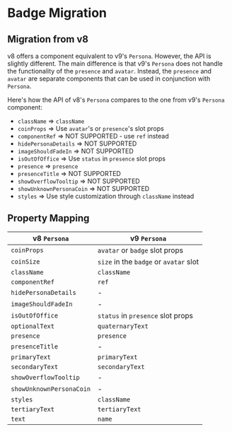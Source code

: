 # Badge Migration

## Migration from v8

v8 offers a component equivalent to v9's `Persona`. However, the API is slightly different. The main difference is that v9's `Persona` does not handle the functionality of the `presence` and `avatar`. Instead, the `presence` and `avatar` are separate components that can be used in conjunction with `Persona`.

Here's how the API of v8's `Persona` compares to the one from v9's `Persona` component:

- `className` => `className`
- `coinProps` => Use `avatar`'s or `presence`'s slot props
- `componentRef` => NOT SUPPORTED - use `ref` instead
- `hidePersonaDetails` => NOT SUPPORTED
- `imageShouldFadeIn` => NOT SUPPORTED
- `isOutOfOffice` => Use `status` in `presence` slot props
- `presence` => `presence`
- `presenceTitle` => NOT SUPPORTED
- `showOverflowTooltip` => NOT SUPPORTED
- `showUnknownPersonaCoin` => NOT SUPPORTED
- `styles` => Use style customization through `className` instead

## Property Mapping

| v8 `Persona`             | v9 `Persona`                           |
| ------------------------ | -------------------------------------- |
| `coinProps`              | `avatar` or `badge` slot props         |
| `coinSize`               | `size` in the `badge` or `avatar` slot |
| `className`              | `className`                            |
| `componentRef`           | `ref`                                  |
| `hidePersonaDetails`     | -                                      |
| `imageShouldFadeIn`      | -                                      |
| `isOutOfOffice`          | `status` in `presence` slot props      |
| `optionalText`           | `quaternaryText`                       |
| `presence`               | `presence`                             |
| `presenceTitle`          | -                                      |
| `primaryText`            | `primaryText`                          |
| `secondaryText`          | `secondaryText`                        |
| `showOverflowTooltip`    | -                                      |
| `showUnknownPersonaCoin` | -                                      |
| `styles`                 | `className`                            |
| `tertiaryText`           | `tertiaryText`                         |
| `text`                   | `name`                                 |
